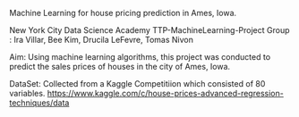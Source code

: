 Machine Learning for house pricing prediction in Ames, Iowa.


New York City Data Science Academy
TTP-MachineLearning-Project
Group : Ira Villar, Bee Kim, Drucila LeFevre, Tomas Nivon

Aim: Using machine learning algorithms, this project was conducted to predict the sales prices of houses in the city of Ames, Iowa. 

DataSet: Collected from a Kaggle Competitiion which consisted of 80 variables. 
https://www.kaggle.com/c/house-prices-advanced-regression-techniques/data
